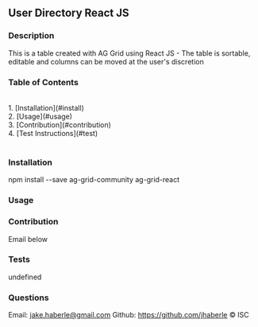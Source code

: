 
  
  ## User Directory React JS

  ### Description
  This is a table created with AG Grid using React JS - The table is sortable, editable and columns can be moved at the user's discretion

  ### Table of Contents 
  <br>
  1. [Installation](#install)<br>
  2. [Usage](#usage)<br>
  3. [Contribution](#contribution)<br>
  4. [Test Instructions](#test)<br>
  <br>

  <a name="install"></a> 
  ### Installation
  npm install --save ag-grid-community ag-grid-react

  <a name="usage"></a>
  ### Usage
  

  <a name="contribution"></a>
  ### Contribution
  Email below

  <a name="test"></a>
  ### Tests
  undefined

  ### Questions

  Email: jake.haberle@gmail.com
  Github: https://github.com/jhaberle
  © ISC 
